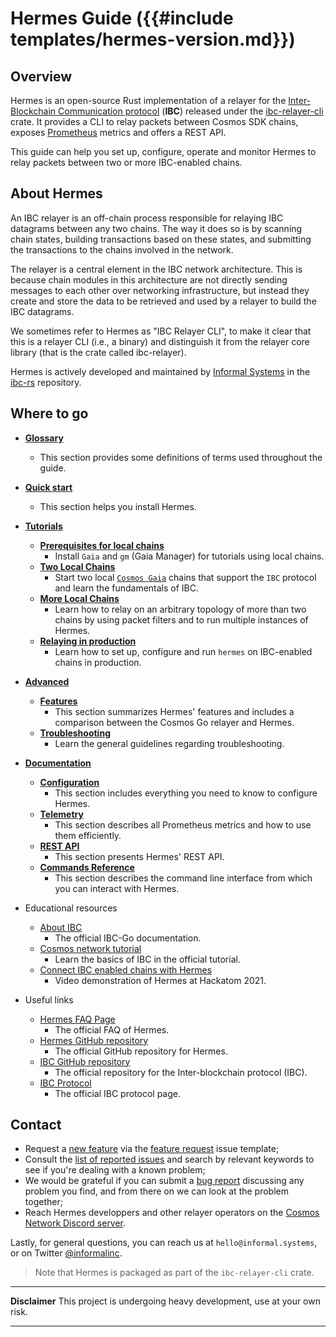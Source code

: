 # Hermes Guide ({{#include templates/hermes-version.md}})

## Overview 

Hermes is an open-source Rust implementation of a relayer for the
[Inter-Blockchain Communication protocol](https://ibc.cosmos.network) (**IBC**) released under the [ibc-relayer-cli](https://crates.io/crates/ibc-relayer-cli) crate. It provides a CLI to relay packets between Cosmos SDK chains, exposes [Prometheus](https://prometheus.io/) metrics and offers a REST API. 

This guide can help you set up, configure, operate and monitor Hermes to relay
packets between two or more IBC-enabled chains.

## About Hermes

An IBC relayer is an off-chain process responsible for relaying IBC datagrams between any two chains. The way it does so is by scanning chain states, building transactions based on these states, and submitting the transactions to the chains involved in the network.

The relayer is a central element in the IBC network architecture. This is because chain modules in this architecture are not directly sending messages to each other over networking infrastructure, but instead they create and store the data to be retrieved and used by a relayer to build the IBC datagrams.

We sometimes refer to Hermes as "IBC Relayer CLI", to make it clear that this is a relayer CLI (i.e., a binary) and distinguish it from the relayer core library (that is the crate called ibc-relayer).

Hermes is actively developed and maintained by [Informal Systems](https://informal.systems) in the [ibc-rs](https://github.com/informalsystems/hermes) repository.

## Where to go

* **[Glossary](./glossary.md)**

  - This section provides some definitions of terms used throughout the guide.


* **[Quick start](./quick-start/index.md)**

  - This section helps you install Hermes.

* **[Tutorials](./tutorials/index.md)**

  - **[Prerequisites for local chains](./tutorials/local-chains/index.md)**
      - Install `Gaia` and `gm` (Gaia Manager) for tutorials using local chains.
  - **[Two Local Chains](./tutorials/local-chains/index.md)**
      - Start two local [`Cosmos Gaia`](https://github.com/cosmos/gaia) chains that support the `IBC` protocol and learn the fundamentals of IBC.
  - **[More Local Chains](./tutorials/more-chains/index.md)**
      - Learn how to relay on an arbitrary topology of more than two chains by using packet filters and to run multiple instances of Hermes.
  - **[Relaying in production](./tutorials/production/index.md)**
      - Learn how to set up, configure and run `hermes` on IBC-enabled chains in production.

* **[Advanced](./advanced/index.md)**
  - **[Features](./advanced/features.md)** 
      - This section summarizes Hermes' features and includes a comparison between the Cosmos Go relayer and Hermes.
  - **[Troubleshooting](./advanced/troubleshooting/index.md)**
      - Learn the general guidelines regarding troubleshooting.
    

* **[Documentation](./documentation/index.md)**
  - **[Configuration](./documentation/configuration/index.md)**
      - This section includes everything you need to know to configure Hermes.
  - **[Telemetry](./documentation/telemetry/index.md)**
      - This section describes all Prometheus metrics and how to use them efficiently.
  - **[REST API](./documentation/rest-api.md)**
      - This section presents Hermes' REST API.
  - **[Commands Reference](./documentation/commands/index.md)**
      - This section describes the command line interface from which you can interact with Hermes.

* Educational resources
  - [About IBC](https://ibc.cosmos.network/)
      - The official IBC-Go documentation. 
  - [Cosmos network tutorial](https://tutorials.cosmos.network/academy/3-ibc/1-what-is-ibc.html)
      - Learn the basics of IBC in the official tutorial. 
  - [Connect IBC enabled chains with Hermes](https://www.youtube.com/watch?v=_xQDTj1PcEw&t=4289s)
      - Video demonstration of Hermes at Hackatom 2021.

* Useful links
  - [Hermes FAQ Page](https://github.com/informalsystems/hermes/discussions/2472)
      - The official FAQ of Hermes.
  - [Hermes GitHub repository](https://github.com/informalsystems/hermes)
      - The official GitHub repository for Hermes.
  - [IBC GitHub repository](https://github.com/cosmos/ics)
      - The official repository for the Inter-blockchain protocol (IBC).
  - [IBC Protocol](https://ibcprotocol.org)
      - The official IBC protocol page.

## Contact

- Request a [new feature](#new-feature-request) via the [feature request][feature-request] issue template;
- Consult the [list of reported issues][issues] and search by relevant
  keywords to see if you're dealing with a known problem;
- We would be grateful if you can submit a [bug report][bug-report]
  discussing any problem you find, and from there on we can look at the
  problem together;
- Reach Hermes developpers and other relayer operators on the [Cosmos Network Discord server](https://discord.com/invite/cosmosnetwork).

Lastly, for general questions, you can reach us at `hello@informal.systems`,
or on Twitter [@informalinc][twitter].

> Note that Hermes is packaged as part of the `ibc-relayer-cli` crate.


---

__Disclaimer__ This project is undergoing heavy development, use at your own risk.

---



[feature-request]: https://github.com/informalsystems/hermes/issues/new?assignees=&labels=&template=feature-request.md
[bug-report]: https://github.com/informalsystems/hermes/issues/new?assignees=&labels=&template=bug-report.md
[twitter]: https://twitter.com/informalinc
[issues]: https://github.com/informalsystems/hermes/issues